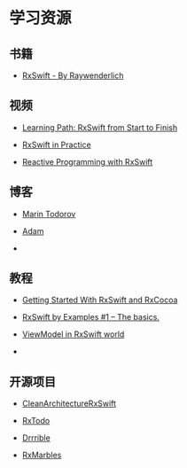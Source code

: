 # 学习资源

## 书籍

* [RxSwift - By Raywenderlich](https://store.raywenderlich.com/products/rxswift?_ga=2.111876420.179976089.1501636764-762959702.1467251401)

## 视频

* [Learning Path: RxSwift from Start to Finish](https://academy.realm.io/posts/learning-path-rxswift-from-start-to-finish/)

* [RxSwift in Practice](https://www.youtube.com/watch?v=W3zGx4TUaCE&t=401s)

* [Reactive Programming with RxSwift](https://www.youtube.com/watch?v=uBKofrA8ok0)


## 博客

* [Marin Todorov](http://rx-marin.com)

* [Adam](http://adamborek.com)

* []()


## 教程

* [Getting Started With RxSwift and RxCocoa](https://www.raywenderlich.com/138547/getting-started-with-rxswift-and-rxcocoa)

* [RxSwift by Examples #1 – The basics.](https://www.thedroidsonroids.com/blog/ios/rxswift-by-examples-1-the-basics/)

* [ViewModel in RxSwift world](https://medium.com/@SergDort/viewmodel-in-rxswift-world-13d39faa2cf5)

* []()

## 开源项目

* [CleanArchitectureRxSwift](https://github.com/sergdort/CleanArchitectureRxSwift)

* [RxTodo](https://github.com/devxoul/RxTodo)

* [Drrrible](https://github.com/devxoul/Drrrible)

* [RxMarbles](https://github.com/RxSwiftCommunity/RxMarbles)
